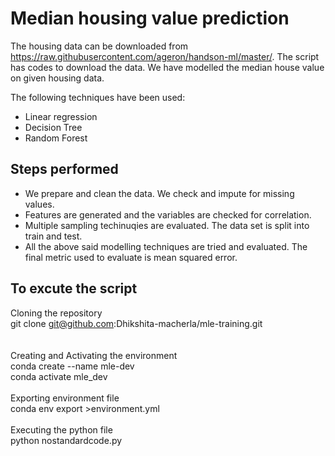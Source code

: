# Median housing value prediction

The housing data can be downloaded from https://raw.githubusercontent.com/ageron/handson-ml/master/. The script has codes to download the data. We have modelled the median house value on given housing data. 

The following techniques have been used: 

 - Linear regression
 - Decision Tree
 - Random Forest

## Steps performed
 - We prepare and clean the data. We check and impute for missing values.
 - Features are generated and the variables are checked for correlation.
 - Multiple sampling techinuqies are evaluated. The data set is split into train and test.
 - All the above said modelling techniques are tried and evaluated. The final metric used to evaluate is mean squared error.

## To excute the script
Cloning the repository<br>
git clone git@github.com:Dhikshita-macherla/mle-training.git  
<br><br>
Creating and Activating the environment<br>
conda create --name mle-dev <br>
conda activate mle_dev<br>
<br>
Exporting environment file<br>
conda env export >environment.yml<br>
<br>
Executing the python file<br>
python nostandardcode.py<br>
